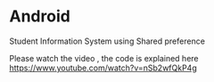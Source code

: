 # Android
Student Information System using Shared preference


Please watch the video , the code is explained here https://www.youtube.com/watch?v=nSb2wfQkP4g 
